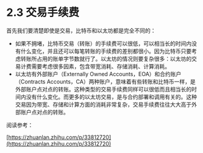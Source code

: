 # 2.3 交易手续费

首先我们要清楚即使是交易，比特币和以太坊都是完全不同的：

* 如果不拥堵，比特币交易（转账）的手续费可以很低，可以相当长的时间内没有什么变化，并且还可以每笔转账的手续费的差别都很小。因为比特币只要考虑转账所占用的账单字节数就行了。以太坊的情况则要复杂很多：以太坊的交易计费需要考虑很多因素，包含带宽消耗、存储消耗、计算消耗。
* 以太坊有外部账户（Externally Owned Accounts，EOA）和合约账户（Contracts Accounts，CA）两种账户，意味着有些转账和比特币一样，是外部账户点对点的转账。这种类型的交易手续费同样可以很低而且相当长的时间内没有什么变化。而更多的以太坊交易，是与合约部署和调用有关的。这种交易因为带宽、存储和计算方面的消耗非常复杂，交易手续费往往大大高于外部账户点对点的转账。

阅读参考：

[https://zhuanlan.zhihu.com/p/33812720](https://zhuanlan.zhihu.com/p/33812720)

